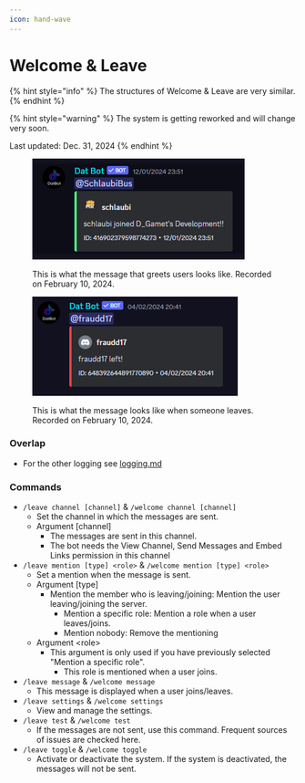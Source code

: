 ```yaml
---
icon: hand-wave
---
```


# Welcome & Leave

{% hint style="info" %}
The structures of Welcome & Leave are very similar.
{% endhint %}

{% hint style="warning" %}
The system is getting reworked and will change very soon.

Last updated: Dec. 31, 2024
{% endhint %}





<div align="left"><figure><img src="../../.gitbook/assets/Screenshot 2024-02-10 010848.png" alt=""><figcaption><p>This is what the message that greets users looks like. Recorded on February 10, 2024.</p></figcaption></figure> <figure><img src="../../.gitbook/assets/Screenshot 2024-02-10 011129.png" alt=""><figcaption><p>This is what the message looks like when someone leaves. Recorded on February 10, 2024.</p></figcaption></figure></div>

### Overlap

* For the other logging see [logging.md](logging.md "mention")

### Commands

* `/leave channel [channel]` & `/welcome channel [channel]`
  * Set the channel in which the messages are sent.
  * Argument \[channel]
    * The messages are sent in this channel.
    * The bot needs the View Channel, Send Messages and Embed Links permission in this channel
* `/leave mention [type] <role>` & `/welcome mention [type] <role>`
  * Set a mention when the message is sent.
  * Argument \[type]
    * Mention the member who is leaving/joining: Mention the user leaving/joining the server.
      * Mention a specific role: Mention a role when a user leaves/joins.
      * Mention nobody: Remove the mentioning
  * Argument \<role>
    * This argument is only used if you have previously selected "Mention a specific role".&#x20;
      * This role is mentioned when a user joins.
* `/leave message` & `/welcome message`
  * This message is displayed when a user joins/leaves.
* `/leave settings` & `/welcome settings`
  * View and manage the settings.&#x20;
* `/leave test` & `/welcome test`
  * If the messages are not sent, use this command. Frequent sources of issues are checked here.
* `/leave toggle` & `/welcome toggle`
  * Activate or deactivate the system. If the system is deactivated, the messages will not be sent.

